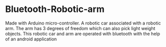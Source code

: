 # Bluetooth-Robotic-arm
Made with Arduino micro-controller. A robotic car associated with a robotic arm. The arm has 3 degrees of freedom which can also pick light weight objects. This robotic car and arm are operated with bluetooth with the help of an android application
